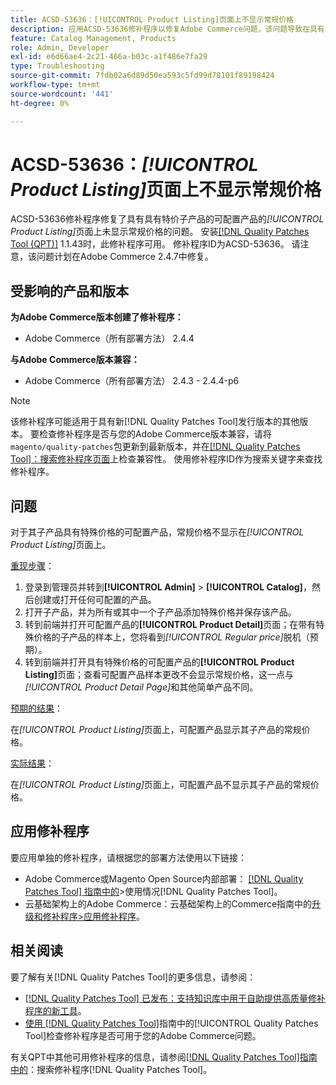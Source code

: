 ```yaml
---
title: ACSD-53636：[!UICONTROL Product Listing]页面上不显示常规价格
description: 应用ACSD-53636修补程序以修复Adobe Commerce问题，该问题导致在具有具有特价子产品的可配置产品的*[!UICONTROL Product Listing]*页面上不显示常规价格。
feature: Catalog Management, Products
role: Admin, Developer
exl-id: e6d66ae4-2c21-466a-b03c-a1f486e7fa29
type: Troubleshooting
source-git-commit: 7fdb02a6d89d50ea593c5fd99d78101f89198424
workflow-type: tm+mt
source-wordcount: '441'
ht-degree: 0%

---
```


# ACSD-53636：*[!UICONTROL Product Listing]*&#x200B;页面上不显示常规价格

ACSD-53636修补程序修复了具有具有特价子产品的可配置产品的&#x200B;*[!UICONTROL Product Listing]*&#x200B;页面上未显示常规价格的问题。 安装[[!DNL Quality Patches Tool (QPT)]](https://experienceleague.adobe.com/en/docs/commerce-operations/tools/quality-patches-tool/quality-patches-tool-to-self-serve-quality-patches) 1.1.43时，此修补程序可用。 修补程序ID为ACSD-53636。 请注意，该问题计划在Adobe Commerce 2.4.7中修复。

## 受影响的产品和版本

**为Adobe Commerce版本创建了修补程序：**

* Adobe Commerce（所有部署方法） 2.4.4

**与Adobe Commerce版本兼容：**

* Adobe Commerce（所有部署方法） 2.4.3 - 2.4.4-p6

>[!NOTE]
>
>该修补程序可能适用于具有新[!DNL Quality Patches Tool]发行版本的其他版本。 要检查修补程序是否与您的Adobe Commerce版本兼容，请将`magento/quality-patches`包更新到最新版本，并在[[!DNL Quality Patches Tool]：搜索修补程序页面](https://experienceleague.adobe.com/tools/commerce-quality-patches/index.html)上检查兼容性。 使用修补程序ID作为搜索关键字来查找修补程序。

## 问题

对于其子产品具有特殊价格的可配置产品，常规价格不显示在&#x200B;*[!UICONTROL Product Listing]*&#x200B;页面上。

<u>重现步骤</u>：

1. 登录到管理员并转到&#x200B;**[!UICONTROL Admin]** > **[!UICONTROL Catalog]**，然后创建或打开任何可配置的产品。
2. 打开子产品，并为所有或其中一个子产品添加特殊价格并保存该产品。
3. 转到前端并打开可配置产品的&#x200B;**[!UICONTROL Product Detail]**&#x200B;页面；在带有特殊价格的子产品的样本上，您将看到&#x200B;*[!UICONTROL Regular price]*&#x200B;脱机（预期）。
4. 转到前端并打开具有特殊价格的可配置产品的&#x200B;**[!UICONTROL Product Listing]**&#x200B;页面；查看可配置产品样本更改不会显示常规价格，这一点与&#x200B;*[!UICONTROL Product Detail Page]*&#x200B;和其他简单产品不同。

<u>预期的结果</u>：

在&#x200B;*[!UICONTROL Product Listing]*&#x200B;页面上，可配置产品显示其子产品的常规价格。

<u>实际结果</u>：

在&#x200B;*[!UICONTROL Product Listing]*&#x200B;页面上，可配置产品不显示其子产品的常规价格。

## 应用修补程序

要应用单独的修补程序，请根据您的部署方法使用以下链接：

* Adobe Commerce或Magento Open Source内部部署： [[!DNL Quality Patches Tool] 指南中的](/help/tools/quality-patches-tool/usage.md)>使用情况[!DNL Quality Patches Tool]。
* 云基础架构上的Adobe Commerce：云基础架构上的Commerce指南中的[升级和修补程序>应用修补程序](https://experienceleague.adobe.com/docs/commerce-cloud-service/user-guide/develop/upgrade/apply-patches.html)。

## 相关阅读

要了解有关[!DNL Quality Patches Tool]的更多信息，请参阅：

* [[!DNL Quality Patches Tool] 已发布：支持知识库中用于自助提供高质量修补程序的新工具](https://experienceleague.adobe.com/en/docs/commerce-operations/tools/quality-patches-tool/quality-patches-tool-to-self-serve-quality-patches)。
* [使用 [!DNL Quality Patches Tool]](/help/tools/quality-patches-tool/patches-available-in-qpt/check-patch-for-magento-issue-with-magento-quality-patches.md)指南中的[!UICONTROL Quality Patches Tool]检查修补程序是否可用于您的Adobe Commerce问题。


有关QPT中其他可用修补程序的信息，请参阅[[!DNL Quality Patches Tool]指南中的](https://experienceleague.adobe.com/tools/commerce-quality-patches/index.html)：搜索修补程序[!DNL Quality Patches Tool]。

